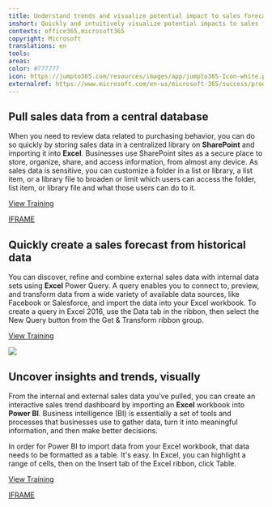 ```yaml
---
title: Understand trends and visualize potential impact to sales forecasts
inshort: Quickly and intuitively visualize potential impacts to sales forecast and performance targets without relying on analysts.
contexts: office365,microsoft365
copyright: Microsoft
translations: en
tools: 
areas: 
color: #777777
icon: https://jumpto365.com/resources/images/app/jumpto365-Icon-white.png
externalref: https://www.microsoft.com/en-us/microsoft-365/success/productivitylibrary/understand-trends-and-visualize-potential-impact-to-sales-forecasts
---
```


## Pull sales data from a central database

When you need to review data related to purchasing behavior, you can do so quickly by storing sales data in a centralized library on **SharePoint** and importing it into **Excel**. Businesses use SharePoint sites as a secure place to store, organize, share, and access information, from almost any device. As sales data is sensitive, you can customize a folder in a list or library, a list item, or a library file to broaden or limit which users can access the folder, list item, or library file and what those users can do to it.

[View Training](https://support.office.com/en-US/article/Tutorial-Import-Data-into-Excel-and-Create-a-Data-Model-4b4e5ab4-60ee-465e-8195-09ebba060bf0)

[IFRAME](https://www.microsoft.com/en-us/videoplayer/embed/RE1US0c)

## Quickly create a sales forecast from historical data

You can discover, refine and combine external sales data with internal data sets using **Excel** Power Query. A query enables you to connect to, preview, and transform data from a wide variety of available data sources, like Facebook or Salesforce, and import the data into your Excel workbook. To create a query in Excel 2016, use the Data tab in the ribbon, then select the New Query button from the Get & Transform ribbon group.

[View Training](https://support.office.com/article/Create-a-forecast-in-Excel-2016-for-Windows-22c500da-6da7-45e5-bfdc-60a7062329fd)

![](http://img-prod-cms-rt-microsoft-com.akamaized.net/cms/api/am/imageFileData/RE1N0Rt?ver=8477)

## Uncover insights and trends, visually

From the internal and external sales data you've pulled, you can create an interactive sales trend dashboard by importing an **Excel** workbook into **Power BI**. Business intelligence (BI) is essentially a set of tools and processes that businesses use to gather data, turn it into meaningful information, and then make better decisions.

In order for Power BI to import data from your Excel workbook, that data needs to be formatted as a table. It's easy. In Excel, you can highlight a range of cells, then on the Insert tab of the Excel ribbon, click Table.

[View Training](https://powerbi.microsoft.com/en-us/guided-learning/powerbi-learning-5-2-upload-excel/)

[IFRAME](https://www.microsoft.com/en-us/videoplayer/embed/RE1UK8Y)

